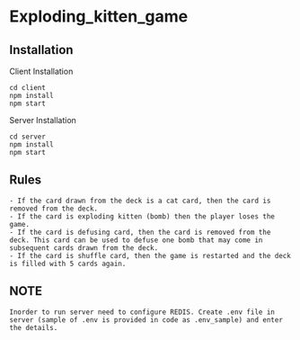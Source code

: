 # Exploding_kitten_game


## Installation
Client Installation
```
cd client
npm install
npm start
```
Server Installation
```
cd server
npm install
npm start
```

## Rules
```
- If the card drawn from the deck is a cat card, then the card is removed from the deck.
- If the card is exploding kitten (bomb) then the player loses the game.
- If the card is defusing card, then the card is removed from the deck. This card can be used to defuse one bomb that may come in subsequent cards drawn from the deck.
- If the card is shuffle card, then the game is restarted and the deck is filled with 5 cards again.
```
## NOTE
``` 
Inorder to run server need to configure REDIS. Create .env file in server (sample of .env is provided in code as .env_sample) and enter the details.
```
